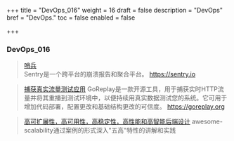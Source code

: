 +++
title = "DevOps_016"
weight = 16
draft = false
description = "DevOps"
bref = "DevOps."
toc = false
enabled = false

+++

### DevOps_016
> [哨兵](https://github.com/getsentry/sentry)  
> Sentry是一个跨平台的崩溃报告和聚合平台。 https://sentry.io

> [捕获真实流量测试应用](https://github.com/niezhiyang/open_source_team?hmsr=toutiao.io&utm_medium=toutiao.io&utm_source=toutiao.io#1%E9%98%BF%E9%87%8C%E5%B7%B4%E5%B7%B4)
> GoReplay是一款开源工具，用于捕获实时HTTP流量并将其重播到测试环境中，以便持续用真实数据测试您的系统。它可用于增加代码部署，配置更改和基础结构更改的可信度。 
https://goreplay.org

> [高可扩展性，高可用性，高稳定性，高性能和高智能后端设计](https://github.com/binhnguyennus/awesome-scalability)
> awesome-scalability通过案例的形式深入"五高"特性的讲解和实践
